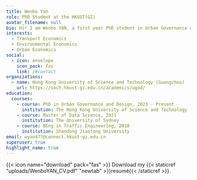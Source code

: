 ```yaml
---
title: Wenbo Yan
role: PhD Student at the HKUST(GZ)
avatar_filename: null
bio: Hi! I am Wenbo YAN, a first year PhD student in Urban Governance and Design at the Hong Kong University of Science and Technology (Guangzhou). My research intersts are transport economics, environmental economics and urban economics.
interests:
  - Transport Economics
  - Environmental Economics
  - Urban Economics
social:
  - icon: envelope
    icon_pack: fas
    link: /#contact
organizations:
  - name: Hong Kong University of Science and Technology (Guangzhou)
    url: https://soch.hkust-gz.edu.cn/academics/ugod/
education:
  courses:
    - course: PhD in Urban Governance and Design, 2023 - Present
      institution: The Hong Kong University of Science and Technology (Guangzhou) 
    - course: Master of Data Science, 2021
      institution: The University of Sydney
    - course: BEng in Traffic Engineering, 2018
      institution: Shandong Jiaotong University
email: wyan477@connect.hkust-gz.edu.cn
superuser: true
highlight_name: true
---
```

{{< icon name="download" pack="fas" >}} Download my {{< staticref "uploads/WenboYAN_CV.pdf" "newtab" >}}resumé{{< /staticref >}}.